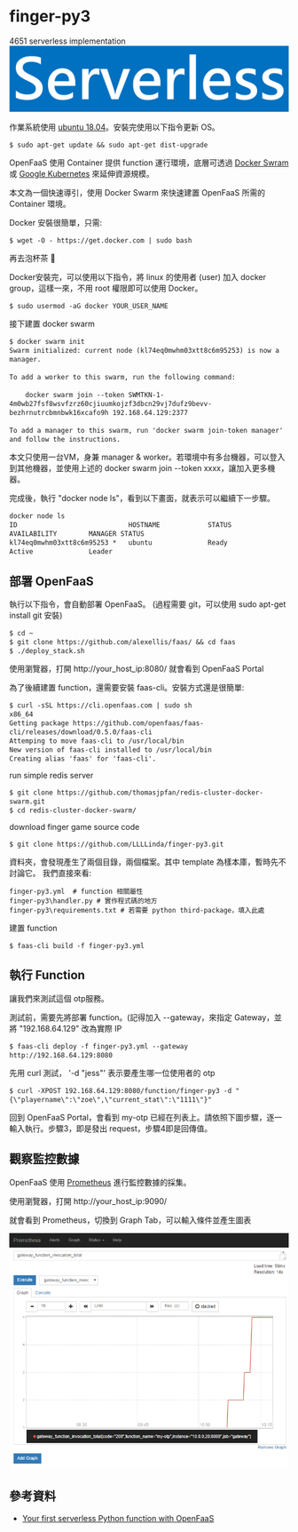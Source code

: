 # finger-py3
4651 serverless implementation
![serverless](https://github.com/likeitresource/run_serverless_in_few_minutes/blob/master/images/serverless.png)

作業系統使用 [ubuntu 18.04](http://releases.ubuntu.com/18.04/)。安裝完使用以下指令更新 OS。

```shellscrupt
$ sudo apt-get update && sudo apt-get dist-upgrade
```

OpenFaaS 使用 Container 提供 function 運行環境，底層可透過 [Docker Swram](https://docs.docker.com/engine/swarm/swarm-tutorial/create-swarm/) 或 [Google Kubernetes](https://kubernetes.io/) 來延伸資源規模。

本文為一個快速導引，使用 Docker Swarm 來快速建置 OpenFaaS 所需的 Container 環境。

Docker 安裝很簡單，只需:

```shellscrupt
$ wget -O - https://get.docker.com | sudo bash
```
再去泡杯茶 :tea:

Docker安裝完，可以使用以下指令，將 linux 的使用者 (user) 加入 docker group，這樣一來，不用 root 權限即可以使用 Docker。

```
$ sudo usermod -aG docker YOUR_USER_NAME
```

接下建置 docker swarm

```
$ docker swarm init
Swarm initialized: current node (kl74eq0mwhm03xtt8c6m95253) is now a manager.

To add a worker to this swarm, run the following command:

    docker swarm join --token SWMTKN-1-4m0wb27fsf8wsvfzrz60cjiuumkojzf3dbcn29vj7dufz9bevv-bezhrnutrcbmnbwk16xcafo9h 192.168.64.129:2377

To add a manager to this swarm, run 'docker swarm join-token manager' and follow the instructions.
```

本文只使用一台VM，身兼 manager & worker。若環境中有多台機器，可以登入到其他機器，並使用上述的 docker swarm join --token xxxx，讓加入更多機器。

完成後，執行 "docker node ls"，看到以下畫面，就表示可以繼續下一步驟。

```
docker node ls
ID                            HOSTNAME            STATUS              AVAILABILITY        MANAGER STATUS
kl74eq0mwhm03xtt8c6m95253 *   ubuntu              Ready               Active              Leader
```
## 部署 OpenFaaS

執行以下指令，會自動部署 OpenFaaS。 (過程需要 git，可以使用 sudo apt-get install git 安裝)

```
$ cd ~
$ git clone https://github.com/alexellis/faas/ && cd faas
$ ./deploy_stack.sh
```

使用瀏覽器，打開 http://your_host_ip:8080/ 就會看到 OpenFaaS Portal 

為了後續建置 function，還需要安裝 faas-cli。安裝方式還是很簡單:

```
$ curl -sSL https://cli.openfaas.com | sudo sh
x86_64
Getting package https://github.com/openfaas/faas-cli/releases/download/0.5.0/faas-cli
Attemping to move faas-cli to /usr/local/bin
New version of faas-cli installed to /usr/local/bin
Creating alias 'faas' for 'faas-cli'.
```

run simple redis server
```
$ git clone https://github.com/thomasjpfan/redis-cluster-docker-swarm.git
$ cd redis-cluster-docker-swarm/
```


download finger game source code
```
$ git clone https://github.com/LLLLinda/finger-py3.git
```


資料夾，會發現產生了兩個目錄，兩個檔案。其中 template 為樣本庫，暫時先不討論它。
我們直接來看:
```
finger-py3.yml  # function 相關屬性
finger-py3\handler.py # 實作程式碼的地方
finger-py3\requirements.txt # 若需要 python third-package，填入此處
```

建置 function
```
$ faas-cli build -f finger-py3.yml
```

## 執行 Function
讓我們來測試這個 otp服務。

測試前，需要先將部署 function。(記得加入 --gateway，來指定 Gateway，並將 "192.168.64.129" 改為實際 IP

```
$ faas-cli deploy -f finger-py3.yml --gateway http://192.168.64.129:8080
```

先用 curl 測試， '-d "jess"' 表示要產生哪一位使用者的 otp
```
$ curl -XPOST 192.168.64.129:8080/function/finger-py3 -d "{\"playername\":\"zoe\",\"current_stat\":\"1111\"}"
```

回到 OpenFaaS Portal，會看到 my-otp 已經在列表上。請依照下圖步驟，逐一輸入執行。步驟3，即是發出 request，步驟4即是回傳值。

## 觀察監控數據

OpenFaaS 使用 [Prometheus](https://prometheus.io/) 進行監控數據的採集。

使用瀏覽器，打開 http://your_host_ip:9090/

就會看到 Prometheus，切換到 Graph Tab，可以輸入條件並產生圖表

![serverless](https://github.com/likeitresource/run_serverless_in_few_minutes/blob/master/images/prometheus.png)


## 參考資料

* [Your first serverless Python function with OpenFaaS](https://blog.alexellis.io/first-faas-python-function/)
